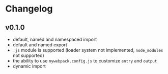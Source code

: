 # Changelog

## v0.1.0

- default, named and namespaced import
- default and named export
- `.js` module is supported (loader system not implemented, `node_modules` not supported)
- the ability to use `mywebpack.config.js` to customize `entry` and `output`
- dynamic import
